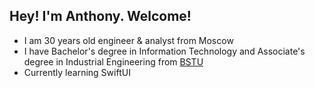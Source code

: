## Hey! I'm Anthony. Welcome!

- I am 30 years old engineer & analyst from Moscow 
- I have Bachelor's degree in Information Technology and Associate's degree in Industrial Engineering from [BSTU](https://www.tu-bryansk.ru/)
- Currently learning SwiftUI

<!---
AnthonyJustt/AnthonyJustt is a ✨ special ✨ repository because its `README.md` (this file) appears on your GitHub profile.
You can click the Preview link to take a look at your changes.
--->
